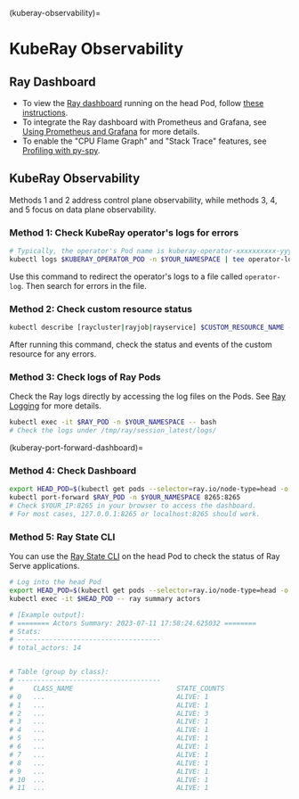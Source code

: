 (kuberay-observability)=

# KubeRay Observability

## Ray Dashboard

* To view the [Ray dashboard](observability-getting-started) running on the head Pod, follow [these instructions](kuberay-port-forward-dashboard).
* To integrate the Ray dashboard with Prometheus and Grafana, see [Using Prometheus and Grafana](kuberay-prometheus-grafana) for more details.
* To enable the "CPU Flame Graph" and "Stack Trace" features, see [Profiling with py-spy](kuberay-pyspy-integration).

## KubeRay Observability

Methods 1 and 2 address control plane observability, while methods 3, 4, and 5 focus on data plane observability.

### Method 1: Check KubeRay operator's logs for errors

```bash
# Typically, the operator's Pod name is kuberay-operator-xxxxxxxxxx-yyyyy.
kubectl logs $KUBERAY_OPERATOR_POD -n $YOUR_NAMESPACE | tee operator-log
```

Use this command to redirect the operator's logs to a file called `operator-log`. Then search for errors in the file.

### Method 2: Check custom resource status

```bash
kubectl describe [raycluster|rayjob|rayservice] $CUSTOM_RESOURCE_NAME -n $YOUR_NAMESPACE
```

After running this command, check the status and events of the custom resource for any errors.

### Method 3: Check logs of Ray Pods

Check the Ray logs directly by accessing the log files on the Pods. See [Ray Logging](configure-logging) for more details.

```bash
kubectl exec -it $RAY_POD -n $YOUR_NAMESPACE -- bash
# Check the logs under /tmp/ray/session_latest/logs/
```

(kuberay-port-forward-dashboard)=
### Method 4: Check Dashboard

```bash
export HEAD_POD=$(kubectl get pods --selector=ray.io/node-type=head -o custom-columns=POD:metadata.name --no-headers)
kubectl port-forward $RAY_POD -n $YOUR_NAMESPACE 8265:8265
# Check $YOUR_IP:8265 in your browser to access the dashboard.
# For most cases, 127.0.0.1:8265 or localhost:8265 should work.
```

### Method 5: Ray State CLI

You can use the [Ray State CLI](state-api-cli-ref) on the head Pod to check the status of Ray Serve applications.

```bash
# Log into the head Pod
export HEAD_POD=$(kubectl get pods --selector=ray.io/node-type=head -o custom-columns=POD:metadata.name --no-headers)
kubectl exec -it $HEAD_POD -- ray summary actors

# [Example output]:
# ======== Actors Summary: 2023-07-11 17:58:24.625032 ========
# Stats:
# ------------------------------------
# total_actors: 14


# Table (group by class):
# ------------------------------------
#     CLASS_NAME                          STATE_COUNTS
# 0   ...                                 ALIVE: 1
# 1   ...                                 ALIVE: 1
# 2   ...                                 ALIVE: 3
# 3   ...                                 ALIVE: 1
# 4   ...                                 ALIVE: 1
# 5   ...                                 ALIVE: 1
# 6   ...                                 ALIVE: 1
# 7   ...                                 ALIVE: 1
# 8   ...                                 ALIVE: 1
# 9   ...                                 ALIVE: 1
# 10  ...                                 ALIVE: 1
# 11  ...                                 ALIVE: 1
```